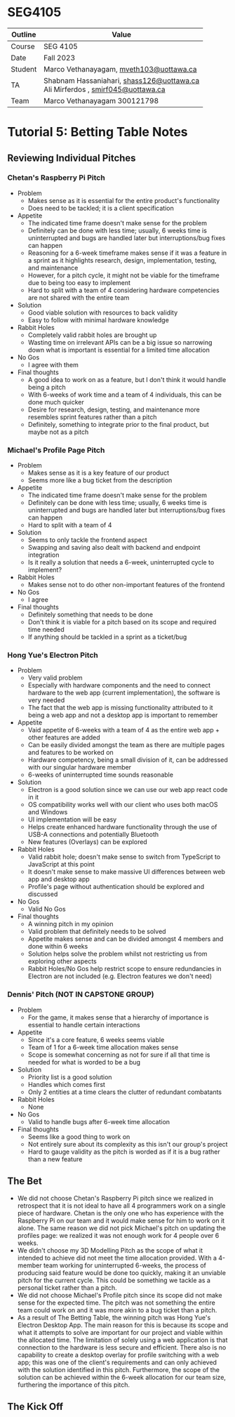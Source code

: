 # SEG4105

| Outline | Value |
| --- | --- |
| Course | SEG 4105 |
| Date | Fall 2023 |
| Student | Marco Vethanayagam, mveth103@uottawa.ca |
| TA | Shabnam Hassaniahari, shass126@uottawa.ca <br> Ali Mirferdos , smirf045@uottawa.ca| 
| Team | Marco Vethanayagam 300121798 <br>|

# Tutorial 5: Betting Table Notes

## Reviewing Individual Pitches

### Chetan's Raspberry Pi Pitch
- Problem
  - Makes sense as it is essential for the entire product's functionality
  - Does need to be tackled; it is a client specification 
- Appetite
  - The indicated time frame doesn't make sense for the problem
  - Definitely can be done with less time; usually, 6 weeks time is uninterrupted and bugs are handled later but interruptions/bug fixes can happen
  - Reasoning for a 6-week timeframe makes sense if it was a feature in a sprint as it highlights research, design, implementation, testing, and maintenance
  - However, for a pitch cycle, it might not be viable for the timeframe due to being too easy to implement
  - Hard to split with a team of 4 considering hardware competencies are not shared with the entire team
- Solution
  - Good viable solution with resources to back validity
  - Easy to follow with minimal hardware knowledge 
- Rabbit Holes
  - Completely valid rabbit holes are brought up
  - Wasting time on irrelevant APIs can be a big issue so narrowing down what is important is essential for a limited time allocation 
- No Gos
  - I agree with them 
- Final thoughts
  - A good idea to work on as a feature, but I don't think it would handle being a pitch
  - With 6-weeks of work time and a team of 4 individuals, this can  be done much quicker
  - Desire for research, design, testing, and maintenance more resembles sprint features rather than a pitch
  - Definitely, something to integrate prior to the final product, but maybe not as a pitch

### Michael's Profile Page Pitch
- Problem
  - Makes sense as it is a key feature of our product
  - Seems more like a bug ticket from the description
- Appetite
  - The indicated time frame doesn't make sense for the problem
  - Definitely can be done with less time; usually, 6 weeks time is uninterrupted and bugs are handled later but interruptions/bug fixes can happen
  - Hard to split with a team of 4
- Solution
  - Seems to only tackle the frontend aspect
  - Swapping and saving also dealt with backend and endpoint integration
  - Is it really a solution that needs a 6-week, uninterrupted cycle to implement?
- Rabbit Holes
  - Makes sense not to do other non-important features of the frontend 
- No Gos
  - I agree 
- Final thoughts
  - Definitely something that needs to be done
  - Don't think it is viable for a pitch based on its scope and required time needed
  - If anything should be tackled in a sprint as a ticket/bug 

### Hong Yue's Electron Pitch
- Problem
  - Very valid problem
  - Especially with hardware components and the need to connect hardware to the web app (current implementation), the software is very needed
  - The fact that the web app is missing functionality attributed to it being a web app and not a desktop app is important to remember 
- Appetite
  - Vaid appetite of 6-weeks with a team of 4 as the entire web app + other features are added
  - Can be easily divided amongst the team as there are multiple pages and features to be worked on
  - Hardware competency, being a small division of it, can be addressed with our singular hardware member
  - 6-weeks of uninterrupted time sounds reasonable
- Solution
  - Electron is a good solution since we can use our web app react code in it
  - OS compatibility works well with our client who uses both macOS and Windows
  - UI implementation will be easy
  - Helps create enhanced hardware functionality through the use of USB-A connections and potentially Bluetooth
  - New features (Overlays) can be explored 
- Rabbit Holes
  - Valid rabbit hole; doesn't make sense to switch from TypeScript to JavaScript at this point
  - It doesn't make sense to make massive UI differences between web app and desktop app
  - Profile's page without authentication should be explored and discussed
- No Gos
  - Valid No Gos
- Final thoughts
  - A winning pitch in my opinion
  - Valid problem that definitely needs to be solved
  - Appetite makes sense and can be divided amongst 4 members and done within 6 weeks
  - Solution helps solve the problem whilst not restricting us from exploring other aspects
  - Rabbit Holes/No Gos help restrict scope to ensure redundancies in Electron are not included (e.g. Electron features we don't need)

### Dennis' Pitch (NOT IN CAPSTONE GROUP)
- Problem
  - For the game, it makes sense that a hierarchy of importance is essential to handle certain interactions 
- Appetite
  - Since it's a core feature, 6 weeks seems viable
  - Team of 1 for a 6-week time allocation makes sense
  - Scope is somewhat concerning as not for sure if all that time is needed for what is worded to be a bug
- Solution
  - Priority list is a good solution
  - Handles which comes first
  - Only 2 entities at a time clears the clutter of redundant combatants 
- Rabbit Holes
  - None 
- No Gos
  - Valid to handle bugs after 6-week time allocation 
- Final thoughts
  - Seems like a good thing to work on
  - Not entirely sure about its complexity as this isn't our group's project
  - Hard to gauge validity as the pitch is worded as if it is a bug rather than a new feature 


## The Bet
- We did not choose Chetan's Raspberry Pi pitch since we realized in retrospect that it is not ideal to have all 4 programmers work on a single piece of hardware. Chetan is the only one who has experience with the Raspberry Pi on our team and it would make sense for him to work on it alone. The same reason we did not pick Michael's pitch on updating the profiles page: we realized it was not enough work for 4 people over 6 weeks.
- We didn't choose my 3D Modelling Pitch as the scope of what it intended to achieve did not meet the time allocation provided. With a 4-member team working for uninterrupted 6-weeks, the process of producing said feature would be done too quickly, making it an unviable pitch for the current cycle. This could be something we tackle as a personal ticket rather than a pitch.
- We did not choose Michael's Profile pitch since its scope did not make sense for the expected time. The pitch was not something the entire team could work on and it was more akin to a bug ticket than a pitch.
- As a result of The Betting Table, the winning pitch was Hong Yue's Electron Desktop App. The main reason for this is because its scope and what it attempts to solve are important for our project and viable within the allocated time. The limitation of solely using a web application is that connection to the hardware is less secure and efficient. There also is no capability to create a desktop overlay for profile switching with a web app; this was one of the client's requirements and can only achieved with the solution identified in this pitch. Furthermore, the scope of the solution can be achieved within the 6-week allocation for our team size, furthering the importance of this pitch.

## The Kick Off
